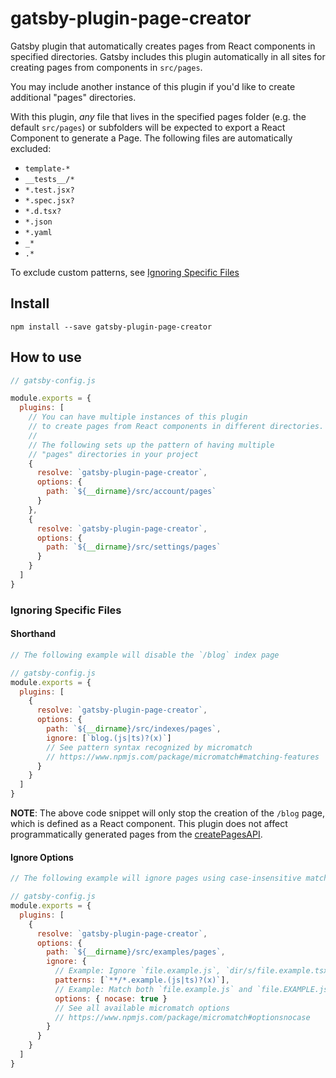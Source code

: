 # gatsby-plugin-page-creator

Gatsby plugin that automatically creates pages from React components in specified directories. Gatsby
includes this plugin automatically in all sites for creating pages from components in `src/pages`.

You may include another instance of this plugin if you'd like to create additional "pages" directories.

With this plugin, _any_ file that lives in the specified pages folder (e.g. the default `src/pages`) or subfolders will be expected to export a React Component to generate a Page. The following files are automatically excluded:

- `template-*`
- `__tests__/*`
- `*.test.jsx?`
- `*.spec.jsx?`
- `*.d.tsx?`
- `*.json`
- `*.yaml`
- `_*`
- `.*`

To exclude custom patterns, see [Ignoring Specific Files](#ignoring-specific-files)

## Install

`npm install --save gatsby-plugin-page-creator`

## How to use

```javascript
// gatsby-config.js

module.exports = {
  plugins: [
    // You can have multiple instances of this plugin
    // to create pages from React components in different directories.
    //
    // The following sets up the pattern of having multiple
    // "pages" directories in your project
    {
      resolve: `gatsby-plugin-page-creator`,
      options: {
        path: `${__dirname}/src/account/pages`
      }
    },
    {
      resolve: `gatsby-plugin-page-creator`,
      options: {
        path: `${__dirname}/src/settings/pages`
      }
    }
  ]
}
```

### Ignoring Specific Files

#### Shorthand

```javascript
// The following example will disable the `/blog` index page

// gatsby-config.js
module.exports = {
  plugins: [
    {
      resolve: `gatsby-plugin-page-creator`,
      options: {
        path: `${__dirname}/src/indexes/pages`,
        ignore: [`blog.(js|ts)?(x)`]
        // See pattern syntax recognized by micromatch
        // https://www.npmjs.com/package/micromatch#matching-features
      }
    }
  ]
}
```

**NOTE**: The above code snippet will only stop the creation of the `/blog` page, which is defined as a React component.
This plugin does not affect programmatically generated pages from the [createPagesAPI](https://www.gatsbyjs.org/docs/node-apis/#createPages).

#### Ignore Options

```javascript
// The following example will ignore pages using case-insensitive matching

// gatsby-config.js
module.exports = {
  plugins: [
    {
      resolve: `gatsby-plugin-page-creator`,
      options: {
        path: `${__dirname}/src/examples/pages`,
        ignore: {
          // Example: Ignore `file.example.js`, `dir/s/file.example.tsx`
          patterns: [`**/*.example.(js|ts)?(x)`],
          // Example: Match both `file.example.js` and `file.EXAMPLE.js`
          options: { nocase: true }
          // See all available micromatch options
          // https://www.npmjs.com/package/micromatch#optionsnocase
        }
      }
    }
  ]
}
```
